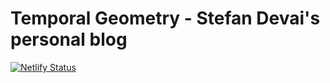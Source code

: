 # Temporal Geometry - Stefan Devai's personal blog

[![Netlify Status](https://api.netlify.com/api/v1/badges/6e4f6d3b-cc47-4f8f-a266-e2c5108dfe84/deploy-status)](https://app.netlify.com/sites/verdant-fenglisu-90b4a3/deploys)
